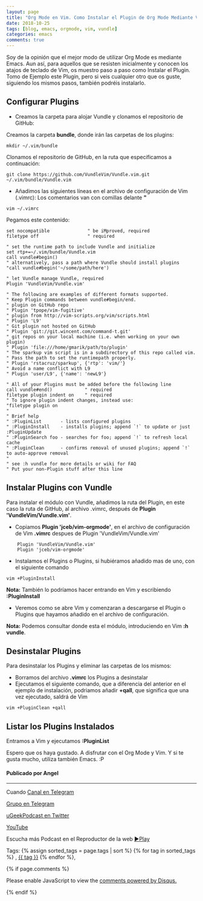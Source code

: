 ```yaml
---
layout: page
title: "Org Mode en Vim. Como Instalar el Plugin de Org Mode Mediante Vundle en Vim"
date: 2018-10-25
tags: [blog, emacs, orgmode, vim, vundle]
categories: emacs
comments: true
---
```

Soy de la opinión que el mejor modo de utilizar Org Mode es mediante Emacs. Aun así, para aquellos que se resisten inicialmente y conocen los atajos de teclado de Vim, os muestro paso a paso como Instalar el Plugin.   
Tomo de Ejemplo este Plugin, pero si veis cualquier otro que os guste, siguiendo los mismos pasos, también podréis instalarlo.


## Configurar Plugins

- Creamos la carpeta para alojar Vundle y clonamos el repositorio de GitHub:

Creamos la carpeta **bundle**, donde irán las carpetas de los plugins:
```
mkdir ~/.vim/bundle
```  

Clonamos el repositorio de GitHub, en la ruta que especificamos a continuación:
```
git clone https://github.com/VundleVim/Vundle.vim.git ~/.vim/bundle/Vundle.vim
```  

- Añadimos las siguientes líneas en el archivo de configuración de Vim (.vimrc):
    Los comentarios van con comillas delante **"**

```
vim ~/.vimrc
```  

Pegamos este contenido: 

    set nocompatible              " be iMproved, required
    filetype off                  " required
    
    " set the runtime path to include Vundle and initialize
    set rtp+=~/.vim/bundle/Vundle.vim
    call vundle#begin()
    " alternatively, pass a path where Vundle should install plugins
    "call vundle#begin('~/some/path/here')
    
    " let Vundle manage Vundle, required
    Plugin 'VundleVim/Vundle.vim'
    
    " The following are examples of different formats supported.
    " Keep Plugin commands between vundle#begin/end.
    " plugin on GitHub repo
    " Plugin 'tpope/vim-fugitive'
    " plugin from http://vim-scripts.org/vim/scripts.html
    " Plugin 'L9'
    " Git plugin not hosted on GitHub
    " Plugin 'git://git.wincent.com/command-t.git'
    " git repos on your local machine (i.e. when working on your own plugin)
    " Plugin 'file:///home/gmarik/path/to/plugin'
    " The sparkup vim script is in a subdirectory of this repo called vim.
    " Pass the path to set the runtimepath properly.
    " Plugin 'rstacruz/sparkup', {'rtp': 'vim/'}
    " Avoid a name conflict with L9
    " Plugin 'user/L9', {'name': 'newL9'}
    
    " All of your Plugins must be added before the following line
    call vundle#end()            " required
    filetype plugin indent on    " required
    " To ignore plugin indent changes, instead use:
    "filetype plugin on
    "
    " Brief help
    " :PluginList       - lists configured plugins
    " :PluginInstall    - installs plugins; append `!` to update or just :PluginUpdate
    " :PluginSearch foo - searches for foo; append `!` to refresh local cache
    " :PluginClean      - confirms removal of unused plugins; append `!` to auto-approve removal
    "
    " see :h vundle for more details or wiki for FAQ
    " Put your non-Plugin stuff after this line



## Instalar Plugins con Vundle

Para instalar el módulo con Vundle, añadimos la ruta del Plugin, en este caso la ruta de GitHub, al archivo .vimrc, después de **Plugin 'VundleVim/Vundle.vim'**.

- Copiamos **Plugin 'jceb/vim-orgmode'**, en el archivo de configuración de Vim **.vimrc** despues de Plugin 'VundleVim/Vundle.vim'

```
    Plugin 'VundleVim/Vundle.vim'
    Plugin 'jceb/vim-orgmode'
```  

- Instalamos el Plugins o Plugins, si hubiéramos añadido mas de uno, con el siguiente comando

```
vim +PluginInstall
```  

**Nota:** También lo podríamos hacer entrando en Vim y escribiendo **:PluginInstall**

- Veremos como se abre Vim y comenzaran a descargarse el Plugin o Plugins que hayamos añadido en el archivo de configuración.

**Nota:** Podemos consultar donde esta el módulo, introduciendo en Vim **:h vundle**.


## Desinstalar Plugins

Para desinstalar los Plugins y eliminar las carpetas de los mismos:

- Borramos del archivo **.vimrc** los Plugins a desinstalar
- Ejecutamos el siguiente comando, que a diferencia del anterior en el ejemplo de instalación, podriamos añadir **+qall**, que significa que una vez ejecutado, saldrá de Vim 

```
vim +PluginClean +qall
```  



## Listar los Plugins Instalados

Entramos a Vim y ejecutamos **:PluginList**


Espero que os haya gustado. A disfrutar con el Org Mode y Vim. Y si te gusta mucho, utiliza también Emacs. :P


#### Publicado por Angel 
<!-- -------------------------------------Aquí abajo los comentarios -------------------------------------------  -->
---
Cuando 
[Canal en Telegram](https://t.me/uGeek)  

[Grupo en Telegram](https://t.me/uGeekPodcast)  

[uGeekPodcast en Twitter](https://twitter.com/ugeekpodcast)  

[YouTube](https://www.youtube.com/channel/UCVmGqdwOeswJ55IFmsYNlww)  

Escucha más Podcast en el Reproductor de la web [►Play](https://ugeek.github.io/podcasts/)  

Tags: {% assign sorted_tags = page.tags | sort %} {% for tag in sorted_tags %} , <span class="tag"><a href="/tag#{{ tag }}">{{ tag }}</a></span> {% endfor %},


{% if page.comments %}
<div id="disqus_thread"></div>
<script>

/**
*  RECOMMENDED CONFIGURATION VARIABLES: EDIT AND UNCOMMENT THE SECTION BELOW TO INSERT DYNAMIC VALUES FROM YOUR PLATFORM OR CMS.
*  LEARN WHY DEFINING THESE VARIABLES IS IMPORTANT: https://disqus.com/admin/universalcode/#configuration-variables*/
/*
var disqus_config = function () {
this.page.url = PAGE_URL;  // Replace PAGE_URL with your page's canonical URL variable
this.page.identifier = PAGE_IDENTIFIER; // Replace PAGE_IDENTIFIER with your page's unique identifier variable
};
*/
(function() { // DON'T EDIT BELOW THIS LINE
var d = document, s = d.createElement('script');
s.src = 'https://https-angelbcn-github-io-ugeek.disqus.com/embed.js';
s.setAttribute('data-timestamp', +new Date());
(d.head || d.body).appendChild(s);
})();
</script>
<noscript>Please enable JavaScript to view the <a href="https://disqus.com/?ref_noscript">comments powered by Disqus.</a></noscript>

{% endif %}

<script id="dsq-count-scr" src="//https-angelbcn-github-io-ugeek.disqus.com/count.js" async></script>

